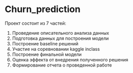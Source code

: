 # Churn_prediction
Проект состоит из 7 частей:
1)	Проведение описательного анализа данных
2)	Подготовка данных для построения модели
3)	Построение baseline решений
4)	Участие на соревновании kaggle inclass
5)	Построение финальной модели
6)	Оценка эффекта от внедрения полученного решения
7)	Формирование отчета о проведенной работе
